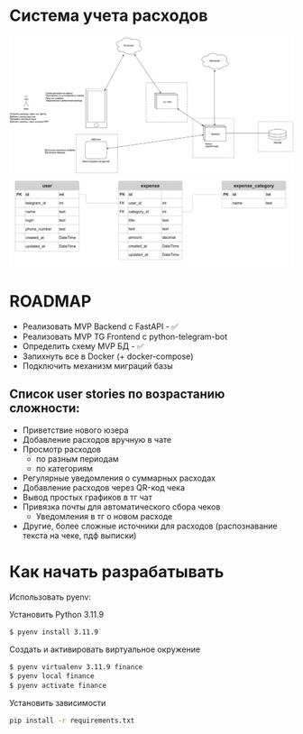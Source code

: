 # Система учета расходов

![](./img/finance.drawio.png)
![](./img/db_schema.png)


# ROADMAP
 - Реализовать MVP Backend с FastAPI - ✅
 - Реализовать MVP TG Frontend с python-telegram-bot
 - Определить схему MVP БД - ✅
 - Запихнуть все в Docker (+ docker-compose)
 - Подключить механизм миграций базы


 ## Список user stories по возрастанию сложности:
 - Приветствие нового юзера
 - Добавление расходов вручную в чате
 - Просмотр расходов
    - по разным периодам
    - по категориям
 - Регулярные уведомления о суммарных расходах
 - Добавление расходов через QR-код чека
 - Вывод простых графиков в тг чат
 - Привязка почты для автоматического сбора чеков
    - Уведомления в тг о новом расходе
 - Другие, более сложные источники для расходов (распознавание текста на чеке, пдф выписки)



# Как начать разрабатывать

Использовать pyenv:

Установить Python 3.11.9
```bash
$ pyenv install 3.11.9
```

Создать и активировать виртуальное окружение
```bash
$ pyenv virtualenv 3.11.9 finance
$ pyenv local finance
$ pyenv activate finance
```

Установить зависимости
```bash
pip install -r requirements.txt
```
